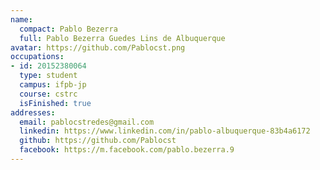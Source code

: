 ```yaml
---
name:
  compact: Pablo Bezerra
  full: Pablo Bezerra Guedes Lins de Albuquerque
avatar: https://github.com/Pablocst.png
occupations:
- id: 20152380064
  type: student
  campus: ifpb-jp
  course: cstrc
  isFinished: true
addresses:
  email: pablocstredes@gmail.com
  linkedin: https://www.linkedin.com/in/pablo-albuquerque-83b4a6172
  github: https://github.com/Pablocst
  facebook: https://m.facebook.com/pablo.bezerra.9
---
```

